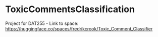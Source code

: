 # ToxicCommentsClassification
Project for DAT255 - Link to space: https://huggingface.co/spaces/fredrikcrook/Toxic_Comment_Classifier

